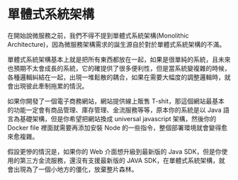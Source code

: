# 單體式系統架構

在開始說微服務之前，我們不得不提到單體式系統架構(Monolithic Architecture)，因為微服務架構需求的誕生源自於對於單體式系統架構的不滿。

單體式系統架構基本上就是把所有東西都放在一起，如果是很單純的系統，且未來也預期不太會成長的系統，它的確提供了很多便利性，但是當系統變複雜的時候，各種邏輯糾結在一起，出現一堆鬆散的耦合，如果在需要大幅度的調整邏輯時，就會出現彼此牽制拖累的情況。

如果你開發了一個電子商務網站，網站提供線上販售 T-shit，那這個網站最基本的功能一定會有商品管理、庫存管理、金流服務等等，原本你的系統是以 Java 語言為基礎架構，但是你希望把網站換成 universal javascript 架構，然後你的 Docker file 裡面就需要再添加安裝 Node 的一些指令，整個部署環境就會變得愈來愈複雜。

假設更慘的情況是，如果你的 Web 介面想升級到最新版的 Java SDK，但是你使用的第三方金流服務，還沒有支援最新版的 JAVA SDK，在單體式系統架構，就會出現為了一個小地方的僵化，放棄整片森林。
